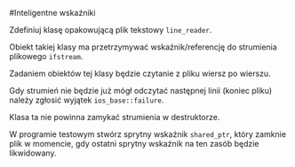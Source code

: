 #Inteligentne wskaźniki

Zdefiniuj klasę opakowującą plik tekstowy `line_reader`.

Obiekt takiej klasy ma przetrzymywać wskaźnik/referencję do strumienia plikowego `ifstream`.

Zadaniem obiektów tej klasy będzie czytanie z pliku wiersz po wierszu.

Gdy strumień nie będzie już mógł odczytać następnej linii (koniec pliku) należy zgłosić wyjątek `ios_base::failure`.

Klasa ta nie powinna zamykać strumienia w destruktorze.

W programie testowym stwórz sprytny wskaźnik `shared_ptr`, który zamknie plik w momencie, 
gdy ostatni sprytny wskaźnik na ten zasób będzie likwidowany.
